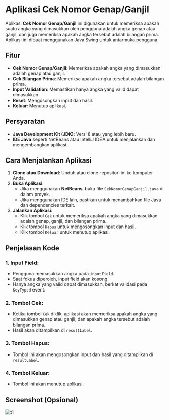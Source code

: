 # Aplikasi Cek Nomor Genap/Ganjil

Aplikasi **Cek Nomor Genap/Ganjil** ini digunakan untuk memeriksa apakah suatu angka yang dimasukkan oleh pengguna adalah angka genap atau ganjil, dan juga memeriksa apakah angka tersebut adalah bilangan prima. Aplikasi ini dibuat menggunakan Java Swing untuk antarmuka pengguna.

## Fitur

- **Cek Nomor Genap/Ganjil**: Memeriksa apakah angka yang dimasukkan adalah genap atau ganjil.
- **Cek Bilangan Prima**: Memeriksa apakah angka tersebut adalah bilangan prima.
- **Input Validation**: Memastikan hanya angka yang valid dapat dimasukkan.
- **Reset**: Mengosongkan input dan hasil.
- **Keluar**: Menutup aplikasi.

## Persyaratan

- **Java Development Kit (JDK)**: Versi 8 atau yang lebih baru.
- **IDE Java** seperti NetBeans atau IntelliJ IDEA untuk menjalankan dan mengembangkan aplikasi.

## Cara Menjalankan Aplikasi

1. **Clone atau Download**: Unduh atau clone repositori ini ke komputer Anda.
2. **Buka Aplikasi**:
   - Jika menggunakan **NetBeans**, buka file `CekNomorGenapGanjil.java` di dalam proyek.
   - Jika menggunakan IDE lain, pastikan untuk menambahkan file Java dan dependencies terkait.
3. **Jalankan Aplikasi**:
   - Klik tombol `Cek` untuk memeriksa apakah angka yang dimasukkan adalah genap, ganjil, dan bilangan prima.
   - Klik tombol `Hapus` untuk mengosongkan input dan hasil.
   - Klik tombol `Keluar` untuk menutup aplikasi.

## Penjelasan Kode

### 1. **Input Field**:
   - Pengguna memasukkan angka pada `inputField`.
   - Saat fokus diperoleh, input field akan kosong.
   - Hanya angka yang valid dapat dimasukkan, berkat validasi pada `KeyTyped` event.

### 2. **Tombol Cek**:
   - Ketika tombol `Cek` diklik, aplikasi akan memeriksa apakah angka yang dimasukkan genap atau ganjil, dan apakah angka tersebut adalah bilangan prima.
   - Hasil akan ditampilkan di `resultLabel`.

### 3. **Tombol Hapus**:
   - Tombol ini akan mengosongkan input dan hasil yang ditampilkan di `resultLabel`.

### 4. **Tombol Keluar**:
   - Tombol ini akan menutup aplikasi.

## Screenshot (Opsional)

![t1](https://github.com/user-attachments/assets/42780673-5c5e-4853-adcd-2268fa19cfd0)
